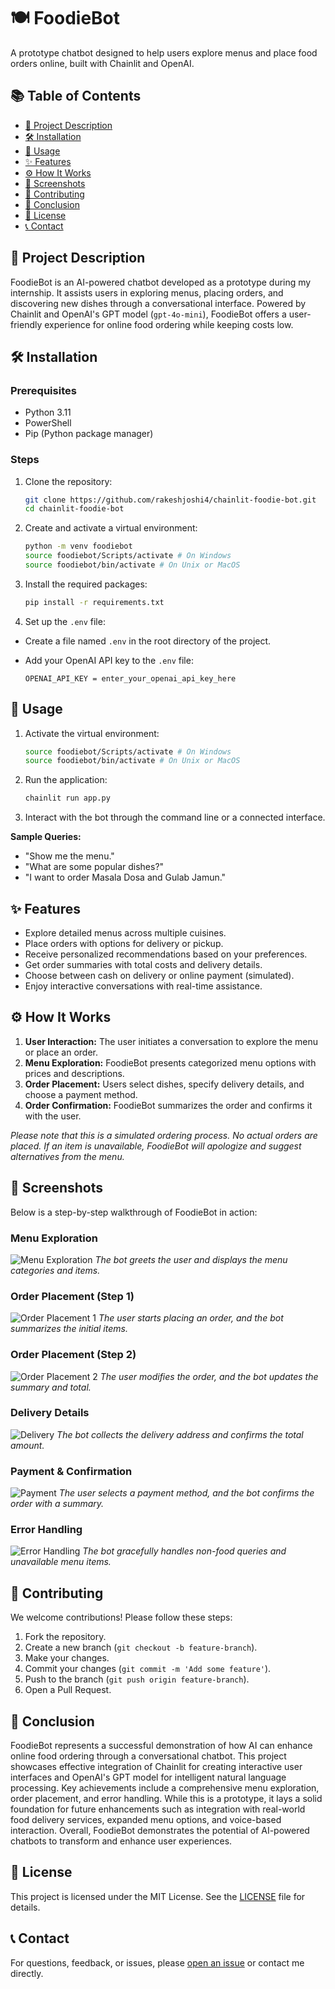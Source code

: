 # 🍽️ FoodieBot

A prototype chatbot designed to help users explore menus and place food orders online, built with Chainlit and OpenAI.

## 📚 Table of Contents
- [📖 Project Description](#-project-description)
- [🛠️ Installation](#️-installation)
- [🚀 Usage](#-usage)
- [✨ Features](#-features)
- [⚙️ How It Works](#️-how-it-works)
- [📸 Screenshots](#-screenshots)
- [🤝 Contributing](#-contributing)
- [🏁 Conclusion](#-conclusion)
- [📜 License](#-license)
- [📞 Contact](#-contact)

## 📖 Project Description

FoodieBot is an AI-powered chatbot developed as a prototype during my internship. It assists users in exploring menus, placing orders, and discovering new dishes through a conversational interface. Powered by Chainlit and OpenAI's GPT model (`gpt-4o-mini`), FoodieBot offers a user-friendly experience for online food ordering while keeping costs low.

## 🛠️ Installation

### Prerequisites

- Python 3.11
- PowerShell
- Pip (Python package manager)

### Steps

1. Clone the repository:
    ```sh
    git clone https://github.com/rakeshjoshi4/chainlit-foodie-bot.git
    cd chainlit-foodie-bot
    ```

2. Create and activate a virtual environment:
    ```sh
    python -m venv foodiebot
    source foodiebot/Scripts/activate # On Windows
    source foodiebot/bin/activate # On Unix or MacOS
    ```

3. Install the required packages:
    ```sh
    pip install -r requirements.txt
    ```


4. Set up the `.env` file:

- Create a file named `.env` in the root directory of the project.
- Add your OpenAI API key to the `.env` file:

    ```
    OPENAI_API_KEY = enter_your_openai_api_key_here
    ```

## 🚀 Usage

1. Activate the virtual environment:
    ```sh
    source foodiebot/Scripts/activate # On Windows
    source foodiebot/bin/activate # On Unix or MacOS
    ```


2. Run the application:
    ```sh
    chainlit run app.py
    ```

3. Interact with the bot through the command line or a connected interface.

**Sample Queries:**

- "Show me the menu."
- "What are some popular dishes?"
- "I want to order Masala Dosa and Gulab Jamun."

## ✨ Features

- Explore detailed menus across multiple cuisines.
- Place orders with options for delivery or pickup.
- Receive personalized recommendations based on your preferences.
- Get order summaries with total costs and delivery details.
- Choose between cash on delivery or online payment (simulated).
- Enjoy interactive conversations with real-time assistance.

## ⚙️ How It Works

1. **User Interaction:** The user initiates a conversation to explore the menu or place an order.
2. **Menu Exploration:** FoodieBot presents categorized menu options with prices and descriptions.
3. **Order Placement:** Users select dishes, specify delivery details, and choose a payment method.
4. **Order Confirmation:** FoodieBot summarizes the order and confirms it with the user.

*Please note that this is a simulated ordering process. No actual orders are placed.*
*If an item is unavailable, FoodieBot will apologize and suggest alternatives from the menu.*

## 📸 Screenshots

Below is a step-by-step walkthrough of FoodieBot in action:

### Menu Exploration
![Menu Exploration](screenshots/menu_exploration.png)
*The bot greets the user and displays the menu categories and items.*

### Order Placement (Step 1)
![Order Placement 1](screenshots/order_placement_01.png)
*The user starts placing an order, and the bot summarizes the initial items.*

### Order Placement (Step 2)
![Order Placement 2](screenshots/order_placement_02.png)
*The user modifies the order, and the bot updates the summary and total.*

### Delivery Details
![Delivery](screenshots/delivery.png)
*The bot collects the delivery address and confirms the total amount.*

### Payment & Confirmation
![Payment](screenshots/payment.png)
*The user selects a payment method, and the bot confirms the order with a summary.*

### Error Handling
![Error Handling](screenshots/error_handling.png)
*The bot gracefully handles non-food queries and unavailable menu items.*

## 🤝 Contributing

We welcome contributions! Please follow these steps:

1. Fork the repository.
2. Create a new branch (`git checkout -b feature-branch`).
3. Make your changes.
4. Commit your changes (`git commit -m 'Add some feature'`).
5. Push to the branch (`git push origin feature-branch`).
6. Open a Pull Request.

## 🏁 Conclusion

FoodieBot represents a successful demonstration of how AI can enhance online food ordering through a conversational chatbot. This project showcases effective integration of Chainlit for creating interactive user interfaces and OpenAI's GPT model for intelligent natural language processing. Key achievements include a comprehensive menu exploration, order placement, and error handling. While this is a prototype, it lays a solid foundation for future enhancements such as integration with real-world food delivery services, expanded menu options, and voice-based interaction. Overall, FoodieBot demonstrates the potential of AI-powered chatbots to transform and enhance user experiences.

## 📜 License

This project is licensed under the MIT License. See the [LICENSE](LICENSE) file for details.

## 📞 Contact

For questions, feedback, or issues, please [open an issue](https://github.com/rakeshjoshi4/chainlit-foodie-bot/issues) or contact me directly.
